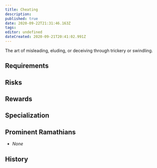 ```yaml
---
title: Cheating
description: 
published: true
date: 2020-09-22T21:31:46.163Z
tags: 
editor: undefined
dateCreated: 2020-09-21T20:41:02.991Z
---
```


The art of misleading, eluding, or deceiving through trickery or swindling.

## Requirements

## Risks

## Rewards

## Specialization

## Prominent Ramathians

- *None*

## History

